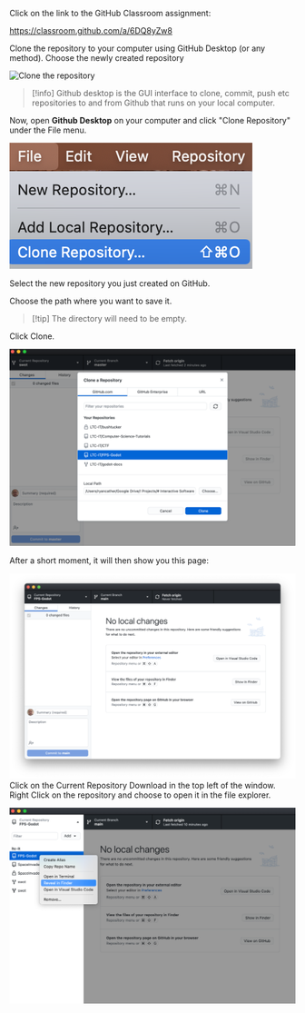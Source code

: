 
Click on the link to the GitHub Classroom assignment:

https://classroom.github.com/a/6DQ8yZw8

Clone the repository to your computer using GitHub Desktop (or any method). Choose the newly created repository

![Clone the repository](/_admin/images/repoClone.png)

> [!info] Github desktop is the GUI interface to clone, commit, push etc repositories to and from Github that runs on your local computer.


Now, open **Github Desktop** on your computer and click "Clone Repository" under the File menu.

![githubDesktopClone](_sharedContent/_images/githubDesktopClone.png)

Select the new repository you just created on GitHub.

Choose the path where you want to save it.

> [!tip] The directory will need to be empty.


Click Clone.

![gitHubDesktopSelectClone](_sharedContent/_images/gitHubDesktopSelectClone.png)

After a short moment, it will then show you this page:

![githubDesktopRepo](_sharedContent/_images/githubDesktopRepo.png)
Click on the Current Repository Download in the top left of the window. Right Click on the repository and choose to open it in the file explorer.

![gitHubDesktopReveal](_sharedContent/_images/gitHubDesktopReveal.png)
